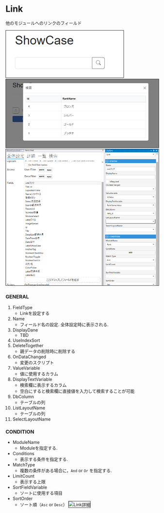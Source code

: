 # Link

他のモジュールへのリンクのフィールド

<img src="images/Link表示1.png" alt="Link表示1" title="Link表示1" style="border: 1px solid;">
<img src="images/Link表示2.png" alt="Link表示2" title="Link表示2" style="border: 1px solid;">

<img src="images/Link設定.png" alt="Link設定" title="Link設定" style="border: 1px solid;" >

### GENERAL
1. FieldType
    - Linkを設定する
2. Name
    - フィールド名の設定. 全体設定時に表示される.
3. DisplayDane
    - TBD
4. UseIndexSort
5. DeleteTogether
    - 親データの削除時に削除する
6. OnDataChanged
    - 変更のスクリプト
7. ValueVariable
    - 値に使用するカラム
8. DisplayTextVariable
    - 検索欄に表示するカラム
    - 空白にすると検索欄に直接値を入力して検索することが可能
9. DbColumn
    - テーブルの列
10. ListLayoutName
    - テーブルの列
11. SelectLayoutName

### CONDITION
- ModuleName
    - Moduleを指定する.
- Conditions
    - 表示する条件を指定する.
- MatchType
    - 複数の条件がある場合に，`And` or `Or` を指定する.
- LimitCount
    - 表示する上限
- SortFieldVariable
    - ソートに使用する項目
- SortOrder
    - ソート順（`Asc` or `Desc`）
      <img src="../images/Link詳細.png" alt="Link詳細" title="Link詳細" style="border: 1px solid;">

